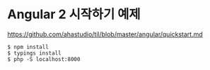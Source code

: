# Angular 2 시작하기 예제

https://github.com/ahastudio/til/blob/master/angular/quickstart.md

```
$ npm install
$ typings install
$ php -S localhost:8000
```
